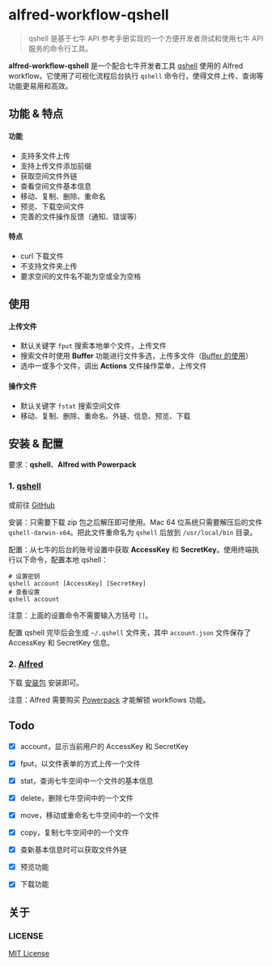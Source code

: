 # alfred-workflow-qshell

> qshell 是基于七牛 API 参考手册实现的一个方便开发者测试和使用七牛 API 服务的命令行工具。

**alfred-workflow-qshell** 是一个配合七牛开发者工具 [qshell][qshell-doc] 使用的 Alfred workflow。它使用了可视化流程后台执行 `qshell` 命令行，使得文件上传、查询等功能更易用和高效。


## 功能 & 特点
#### 功能
- 支持多文件上传
- 支持上传文件添加前缀
- 获取空间文件外链
- 查看空间文件基本信息
- 移动、复制、删除、重命名
- 预览、下载空间文件
- 完善的文件操作反馈（通知、错误等）

#### 特点
- curl 下载文件
- 不支持文件夹上传
- 要求空间的文件名不能为空或全为空格

## 使用
#### 上传文件

- 默认关键字 `fput` 搜索本地单个文件，上传文件
- 搜索文件时使用 **Buffer** 功能进行文件多选，上传多文件（[Buffer 的使用]）
- 选中一或多个文件，调出 **Actions** 文件操作菜单，上传文件

#### 操作文件
- 默认关键字 `fstat` 搜索空间文件
- 移动、复制、删除、重命名、外链、信息、预览、下载


## 安装 & 配置
要求：**qshell**、**Alfred with Powerpack**

### 1. [qshell][qshell-doc]
或前往 [GitHub][qshell-github]

安装：只需要下载 zip 包之后解压即可使用。Mac 64 位系统只需要解压后的文件 `qshell-darwin-x64`。把此文件重命名为 `qshell` 后放到 `/usr/local/bin` 目录。

配置：从七牛的后台的账号设置中获取 **AccessKey** 和 **SecretKey**。使用终端执行以下命令，配置本地 qshell：

```
# 设置密钥
qshell account [AccessKey] [SecretKey]
# 查看设置
qshell account
```
注意：上面的设置命令不需要输入方括号 `[]`。

配置 qshell 完毕后会生成 `~/.qshell` 文件夹，其中 `account.json` 文件保存了 AccessKey 和 SecretKey 信息。


### 2. [Alfred][alfred]
下载 [安装包][qshell-dl] 安装即可。

注意：Alfred 需要购买 [Powerpack][alfred-pp] 才能解锁 workflows 功能。


## Todo
- [x] account，显示当前用户的 AccessKey 和 SecretKey
- [x] fput，以文件表单的方式上传一个文件
- [x] stat，查询七牛空间中一个文件的基本信息
- [x] delete，删除七牛空间中的一个文件
- [x] move，移动或重命名七牛空间中的一个文件
- [x] copy，复制七牛空间中的一个文件
- [x] 查新基本信息时可以获取文件外链
- [x] 预览功能
- [x] 下载功能


## 关于
### LICENSE
[MIT License](./LICENSE)


[qshell-doc]: http://developer.qiniu.com/code/v6/tool/qshell.html
[qshell-github]: https://github.com/qiniu/qshell

[alfred]: https://www.alfredapp.com/
[alfred-pp]: https://www.alfredapp.com/powerpack/buy/

[Buffer 的使用]: https://github.com/onestark/better-series/blob/master/better-workflow.md

[qshell-dl]: https://github.com/onestark/alfred-workflow-qshell/raw/master/downloads/qshell.alfredworkflow
